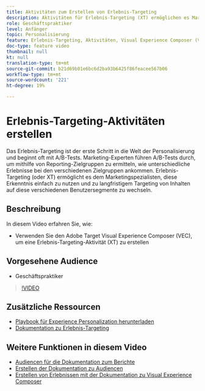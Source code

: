 ```yaml
---
title: Aktivitäten zum Erstellen von Erlebnis-Targeting
description: Aktivitäten für Erlebnis-Targeting (XT) ermöglichen es Marketingexperten, bestimmte Inhalte für eine bestimmte Audience Zielgruppe. Lernen Sie die Vorteile von XT-Aktivitäten kennen und erfahren Sie, wie Sie sie erstellen und verwenden.
role: Geschäftspraktiker
level: Anfänger
topic: Personalisierung
feature: Erlebnis-Targeting, Aktivitäten, Visual Experience Composer (VEC)
doc-type: feature video
thumbnail: null
kt: null
translation-type: tm+mt
source-git-commit: b21d69b01e6bc6d2ba93b6425f86feacee567b06
workflow-type: tm+mt
source-wordcount: '221'
ht-degree: 19%

---
```



# Erlebnis-Targeting-Aktivitäten erstellen

Das Erlebnis-Targeting ist der erste Schritt in die Welt der Personalisierung und beginnt oft mit A/B-Tests. Marketing-Experten führen A/B-Tests durch, um mithilfe von Reporting-Zielgruppen zu ermitteln, wie unterschiedliche Erlebnisse bei den verschiedenen Zielgruppen ankommen. Erlebnis-Targeting (oder XT) ermöglicht es dem Marketingspezialisten, diese Erkenntnis einfach zu nutzen und zu langfristigem Targeting von Inhalten auf diese verschiedenen Benutzersegmente zu wechseln.

## Beschreibung

In diesem Video erfahren Sie, wie:

* Verwenden Sie den Adobe Target Visual Experience Composer (VEC), um eine Erlebnis-Targeting-Aktivität (XT) zu erstellen

## Vorgesehene Audience

* Geschäftspraktiker

>[!VIDEO](https://video.tv.adobe.com/v/22418?quality=12)

## Zusätzliche Ressourcen

* [Playbook für Experience Personalization herunterladen](https://guided.adobe.com/?promoid=K42KVXHD&amp;mv=other&amp;search=personalization+playbook#recommended/solutions/target)
* [Dokumentation zu Erlebnis-Targeting](https://docs.adobe.com/content/help/en/target/using/activities/experience-targeting/experience-target.html)

## Weitere Funktionen in diesem Video

* [Audiencen für die Dokumentation zum Berichte](https://docs.adobe.com/help/en/target/using/audiences/managing-audience-filters.html)
* [Erstellen der Dokumentation zu Audiencen](https://docs.adobe.com/content/help/en/target/using/audiences/create-audiences/create-audience.html)
* [Erstellen von Erlebnissen mit der Dokumentation zu Visual Experience Composer](https://docs.adobe.com/content/help/en/target/using/experiences/experiences.html)
